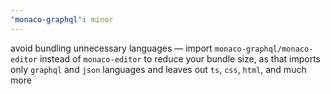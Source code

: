 ```yaml
---
'monaco-graphql': minor
---
```


avoid bundling unnecessary languages — import `monaco-graphql/monaco-editor` instead of `monaco-editor` to reduce your bundle size, as that imports only `graphql` and `json` languages and leaves out `ts`, `css`, `html`, and much more

